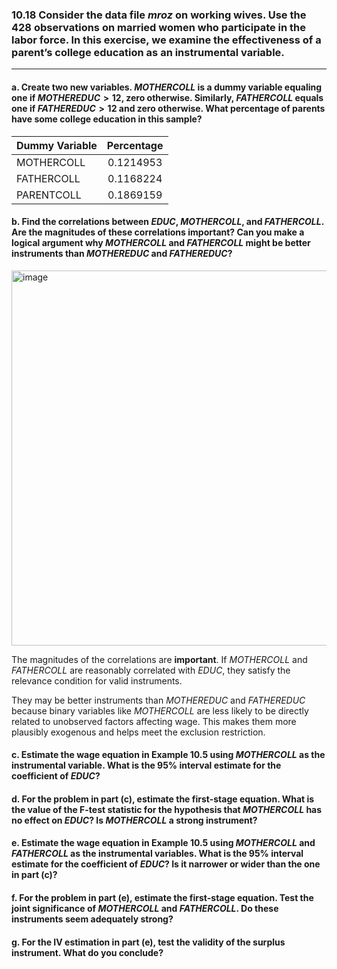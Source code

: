 ### 10.18 Consider the data file *mroz* on working wives. Use the 428 observations on married women who participate in the labor force. In this exercise, we examine the effectiveness of a parent’s college education as an instrumental variable.
---

#### a. Create two new variables. $MOTHERCOLL$ is a dummy variable equaling one if $MOTHEREDUC>12$, zero otherwise. Similarly, $FATHERCOLL$ equals one if $FATHEREDUC>12$ and zero otherwise. What percentage of parents have some college education in this sample?

| Dummy Variable   | Percentage  |
|------------------|:-----------:|
| MOTHERCOLL       | 0.1214953   | 
| FATHERCOLL       | 0.1168224   |
| PARENTCOLL       | 0.1869159   |

#### b. Find the correlations between $EDUC$, $MOTHERCOLL$, and $FATHERCOLL$. Are the magnitudes of these correlations important? Can you make a logical argument why $MOTHERCOLL$ and $FATHERCOLL$ might be better instruments than $MOTHEREDUC$ and $FATHEREDUC$?

<img width="600" alt="image" src="https://github.com/user-attachments/assets/90b50d4a-5eec-41da-af54-b6d15cc940e7" />

The magnitudes of the correlations are **important**. If $MOTHERCOLL$ and $FATHERCOLL$ are reasonably correlated with $EDUC$, they satisfy the relevance condition for valid instruments.

They may be better instruments than $MOTHEREDUC$ and $FATHEREDUC$ because binary variables like $MOTHERCOLL$ are less likely to be directly related to unobserved factors affecting wage. This makes them more plausibly exogenous and helps meet the exclusion restriction.

#### c. Estimate the wage equation in Example 10.5 using $MOTHERCOLL$ as the instrumental variable. What is the 95% interval estimate for the coefficient of $EDUC$?

#### d. For the problem in part (c), estimate the first-stage equation. What is the value of the F-test statistic for the hypothesis that $MOTHERCOLL$ has no effect on $EDUC$? Is $MOTHERCOLL$ a strong instrument?

#### e. Estimate the wage equation in Example 10.5 using $MOTHERCOLL$ and $FATHERCOLL$ as the instrumental variables. What is the 95% interval estimate for the coefficient of $EDUC$? Is it narrower or wider than the one in part (c)?

#### f. For the problem in part (e), estimate the first-stage equation. Test the joint significance of $MOTHERCOLL$ and $FATHERCOLL$. Do these instruments seem adequately strong?

#### g. For the IV estimation in part (e), test the validity of the surplus instrument. What do you conclude?
